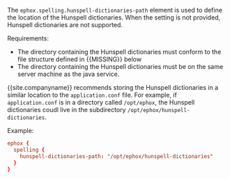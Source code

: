 The `ephox.spelling.hunspell-dictionaries-path` element is used to define the location of the Hunspell dictionaries. When the setting is not provided, Hunspell dictionaries are not supported.

Requirements: 

- The directory containing the Hunspell dictionaries must conform to the file structure defined in {{MISSING}} below
- The directory containing the Hunspell dictionaries must be on the same server machine as the java service.

{{site.companyname}} recommends storing the Hunspell dictionaries in a similar location to the `application.conf` file. For example, if `application.conf` is in a directory called `/opt/ephox`, the Hunspell dictionaries coudl live in the subdirectory `/opt/ephox/hunspell-dictionaries`.

Example:

```conf
ephox {
  spelling {
    hunspell-dictionaries-path: "/opt/ephox/hunspell-dictionaries"
  }
}
```

